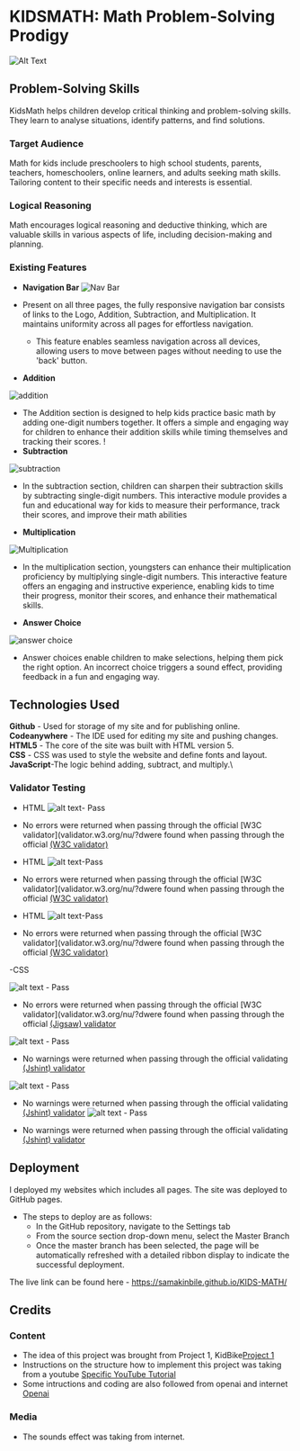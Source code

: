 # KIDSMATH: Math Problem-Solving Prodigy

![Alt Text](assets/media/responsive.jpeg)

## Problem-Solving Skills

KidsMath helps children develop critical thinking and problem-solving skills. They learn to analyse situations, identify patterns, and find solutions.

### Target Audience

Math for kids include preschoolers to high school students, parents, teachers, homeschoolers, online learners, and adults seeking math skills. Tailoring content to their specific needs and interests is essential.

### Logical Reasoning

 Math encourages logical reasoning and deductive thinking, which are valuable skills in various aspects of life, including decision-making and planning.


### Existing Features

- __Navigation Bar__
![Nav Bar](assets/media/nav.jpeg)

- Present on all three pages, the fully responsive navigation bar consists of links to the Logo, Addition, Subtraction, and Multiplication. It maintains uniformity across all pages for effortless navigation.
  - This feature enables seamless navigation across all devices, allowing users to move between pages without needing to use the 'back' button.

- __Addition__

![addition](assets/media/add.jpeg)
  - The Addition section is designed to help kids practice basic math by adding one-digit numbers together. It offers a simple and engaging way for children to enhance their addition skills while timing themselves and tracking their scores.
!
- __Subtraction__

![subtraction](assets/media/minus.jpeg)

- In the subtraction section, children can sharpen their subtraction skills by subtracting single-digit numbers. This interactive module provides a fun and educational way for kids to measure their performance, track their scores, and improve their math abilities

- __Multiplication__

![Multiplication](assets/media/times.jpeg)

- In the multiplication section, youngsters can enhance their multiplication proficiency by multiplying single-digit numbers. This interactive feature offers an engaging and instructive experience, enabling kids to time their progress, monitor their scores, and enhance their mathematical skills.

- __Answer Choice__
  
![answer choice](assets/media/answerchoice.jpeg)

- Answer choices enable children to make selections, helping them pick the right option. An incorrect choice triggers a sound effect, providing feedback in a fun and engaging way.

## Technologies Used

__Github__ - Used for storage of my site and for publishing online.\
__Codeanywhere__ - The IDE used for editing my site and pushing changes.\
__HTML5__ - The core of the site was built with HTML version 5.\
__CSS__ - CSS was used to style the website and define fonts and layout.\
__JavaScript__-The logic behind adding, subtract, and multiply.\


### Validator Testing

- HTML
![alt text](assets/media/w3schtml.jpeg)- Pass

- No errors were returned when passing through the official [W3C validator](validator.w3.org/nu/?dwere found when passing through the official              [(W3C validator)](https://validator.w3.org/nu/#textarea)
  

- HTML
![alt text](assets/media/w3schtml.jpeg)-Pass

- No errors were returned when passing through the official [W3C validator](validator.w3.org/nu/?dwere found when passing through the official              [(W3C validator)](https://validator.w3.org/nu/#textarea)
  
- HTML
![alt text](assets/media/w3schtml.jpeg)-Pass

- No errors were returned when passing through the official [W3C validator](validator.w3.org/nu/?dwere found when passing through the official              [(W3C validator)](https://validator.w3.org/nu/#textarea)


-CSS

![alt text](assets/media/cssvalidate.jpeg) - Pass


- No errors were returned when passing through the official [W3C validator](validator.w3.org/nu/?dwere found when passing through the official [(Jigsaw) validator](https://jigsaw.w3.org/css-validator/validator)


![alt text](assets/media/jshint.jpeg) - Pass

- No warnings were returned when passing through the official validating  [(Jshint) validator](https://jshint.com/)


![alt text](assets/media/jshint.jpeg) - Pass

- No warnings were returned when passing through the official validating [(Jshint) validator](https://jshint.com/)
![alt text](assets/media/jshint.jpeg) - Pass

- No warnings were returned when passing through the official validating  [(Jshint) validator](https://jshint.com/)

## Deployment

I deployed my websites which includes all pages. The site was deployed to GitHub pages.

- The steps to deploy are as follows:
  - In the GitHub repository, navigate to the Settings tab
  - From the source section drop-down menu, select the Master Branch
  - Once the master branch has been selected, the page will be automatically refreshed with a detailed ribbon display to indicate the successful deployment.

The live link can be found here - <https://samakinbile.github.io/KIDS-MATH/>

## Credits

### Content
- The idea of this project was brought from Project 1, KidBike[Project 1](https://samakinbile.github.io/KidBik/)
- Instructions on the structure how to implement this project was taking from a youtube [Specific YouTube Tutorial](https://www.youtube.com/@codefoxx)
- Some intructions and coding are also followed from openai and internet  [Openai](https://openai.com/)


### Media

- The sounds effect was taking from internet.